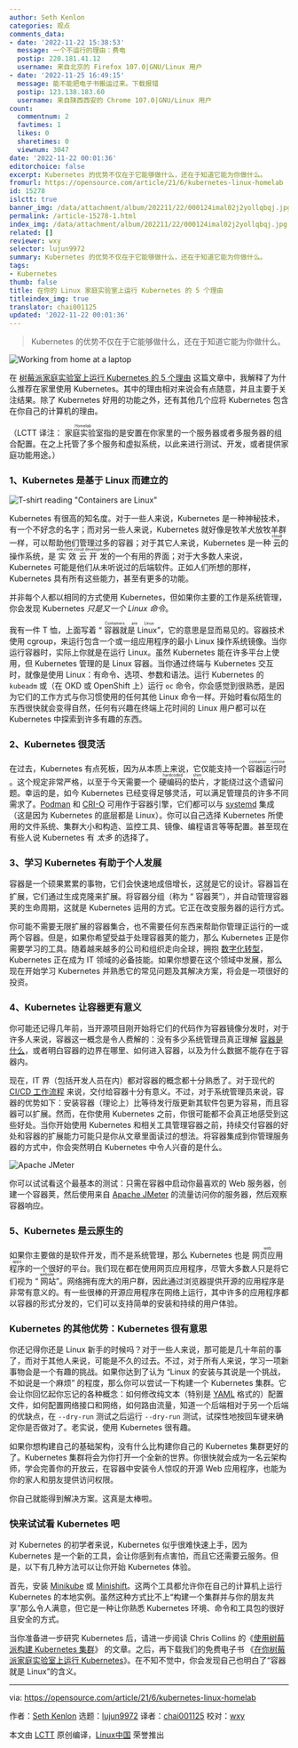 ```yaml
---
author: Seth Kenlon
categories: 观点
comments_data:
- date: '2022-11-22 15:38:53'
  message: 一个不运行的理由：费电
  postip: 220.181.41.12
  username: 来自北京的 Firefox 107.0|GNU/Linux 用户
- date: '2022-11-25 16:49:15'
  message: 能不能把电子书搬运过来。下载报错
  postip: 123.138.183.60
  username: 来自陕西西安的 Chrome 107.0|GNU/Linux 用户
count:
  commentnum: 2
  favtimes: 1
  likes: 0
  sharetimes: 0
  viewnum: 3047
date: '2022-11-22 00:01:36'
editorchoice: false
excerpt: Kubernetes 的优势不仅在于它能够做什么，还在于知道它能为你做什么。
fromurl: https://opensource.com/article/21/6/kubernetes-linux-homelab
id: 15278
islctt: true
banner_img: /data/attachment/album/202211/22/000124imal02j2yollqbqj.jpg
permalink: /article-15278-1.html
index_img: /data/attachment/album/202211/22/000124imal02j2yollqbqj.jpg.thumb.jpg
related: []
reviewer: wxy
selector: lujun9972
summary: Kubernetes 的优势不仅在于它能够做什么，还在于知道它能为你做什么。
tags:
- Kubernetes
thumb: false
title: 在你的 Linux 家庭实验室上运行 Kubernetes 的 5 个理由
titleindex_img: true
translator: chai001125
updated: '2022-11-22 00:01:36'
---
```



> 
> Kubernetes 的优势不仅在于它能够做什么，还在于知道它能为你做什么。
> 
> 
> 


![](/data/attachment/album/202211/22/000124imal02j2yollqbqj.jpg "Working from home at a laptop")


在 [树莓派家庭实验室上运行 Kubernetes 的 5 个理由](https://opensource.com/article/20/8/kubernetes-raspberry-pi) 这篇文章中，我解释了为什么推荐在家里使用 Kubernetes。其中的理由相对来说会有点随意，并且主要于关注结果。除了 Kubernetes 好用的功能之外，还有其他几个应将 Kubernetes 包含在你自己的计算机的理由。


（LCTT 译注：<ruby> 家庭实验室 <rt>  Homelab </rt></ruby> 指的是安置在你家里的一个服务器或者多服务器的组合配置。在之上托管了多个服务和虚拟系统，以此来进行测试、开发，或者提供家庭功能用途。）


### 1、Kubernetes 是基于 Linux 而建立的


![T-shirt reading "Containers are Linux"](/data/attachment/album/202211/22/000137p119hntnru9eu4ne.jpg "T-shirt reading \"Containers are Linux\"")


Kubernetes 有很高的知名度。对于一些人来说，Kubernetes 是一种神秘技术，有一个不好念的名字；而对另一些人来说，Kubernetes 就好像是牧羊犬放牧羊群一样，可以帮助他们管理过多的容器；对于其它人来说，Kubernetes 是一种 <ruby> 云 <rt>  cloud </rt></ruby> 的操作系统，是 <ruby> 实效云开发 <rt>  effective cloud development </rt></ruby> 的一个有用的界面；对于大多数人来说，Kubernetes 可能是他们从未听说过的后端软件。正如人们所想的那样，Kubernetes 具有所有这些能力，甚至有更多的功能。


并非每个人都以相同的方式使用 Kubernetes，但如果你主要的工作是系统管理，你会发现 Kubernetes *只是又一个 Linux 命令*。


我有一件 T 恤，上面写着 “<ruby> 容器就是 Linux <rt>  Containers are Linux </rt></ruby>”，它的意思是显而易见的。容器技术使用 cgroup，来运行包含一个或一组应用程序的最小 Linux 操作系统镜像。当你运行容器时，实际上你就是在运行 Linux。虽然 Kubernetes 能在许多平台上使用，但 Kubernetes 管理的是 Linux 容器。当你通过终端与 Kubernetes 交互时，就像是使用 Linux：有命令、选项、参数和语法。运行 Kubernetes 的 `kubeadm` 或（在 OKD 或 OpenShift 上）运行 `oc` 命令，你会感觉到很熟悉，是因为它们的工作方式与你习惯使用的任何其他 Linux 命令一样。开始时看似陌生的东西很快就会变得自然，任何有兴趣在终端上花时间的 Linux 用户都可以在 Kubernetes 中探索到许多有趣的东西。


### 2、Kubernetes 很灵活


在过去，Kubernetes 有点死板，因为从本质上来说，它仅能支持一个 <ruby> 容器运行时 <rt>  container runtime </rt></ruby>。这个规定非常严格，以至于今天需要一个 <ruby> 硬编码的垫片 <rt>  hardcoded shim </rt></ruby>，才能绕过这个遗留问题。幸运的是，如今 Kubernetes 已经变得足够灵活，可以满足管理员的许多不同需求了。[Podman](http://podman.io) 和 [CRI-O](http://cri-o.io) 可用作于容器引擎，它们都可以与 [systemd](https://opensource.com/article/21/5/systemd) 集成（这是因为 Kubernetes 的底层都是 Linux）。你可以自己选择 Kubernetes 所使用的文件系统、集群大小和构造、监控工具、镜像、编程语言等等配置。甚至现在有些人说 Kubernetes 有 *太多* 的选择了。


### 3、学习 Kubernetes 有助于个人发展


容器是一个硕果累累的事物，它们会快速地成倍增长，这就是它的设计。容器旨在扩展，它们通过生成克隆来扩展。将容器分组（称为 “<ruby> 容器荚 <rt>  pod </rt></ruby>”），并自动管理容器荚的生命周期，这就是 Kubernetes 运用的方式。它正在改变服务器的运行方式。


你可能不需要无限扩展的容器集合，也不需要任何东西来帮助你管理正运行的一或两个容器。但是，如果你希望受益于处理容器荚的能力，那么 Kubernetes 正是你需要学习的工具。随着越来越多的公司和组织走向全球，拥抱 [数字化转型](https://enterprisersproject.com/what-is-digital-transformation)，Kubernetes 正在成为 IT 领域的必备技能。如果你想要在这个领域中发展，那么现在开始学习 Kubernetes 并熟悉它的常见问题及其解决方案，将会是一项很好的投资。


### 4、Kubernetes 让容器更有意义


你可能还记得几年前，当开源项目刚开始将它们的代码作为容器镜像分发时，对于许多人来说，容器这一概念是令人费解的：没有多少系统管理员真正理解 [容器是什么](https://opensource.com/article/18/11/behind-scenes-linux-containers)，或者明白容器的边界在哪里、如何进入容器，以及为什么数据不能存在于容器内。


现在，IT 界（包括开发人员在内）都对容器的概念都十分熟悉了。对于现代的 [CI/CD 工作流程](https://opensource.com/article/18/8/what-cicd) 来说，交付给容器十分有意义。不过，对于系统管理员来说，容器的优势如下：安装容器（理论上）比等待发行版更新其软件包更为容易，而且容器可以扩展。然而，在你使用 Kubernetes 之前，你很可能都不会真正地感受到这些好处。当你开始使用 Kubernetes 和相关工具管理容器之前，持续交付容器的好处和容器的扩展能力可能只是你从文章里面读过的想法。将容器集成到你管理服务器的方式中，你会突然明白 Kubernetes 中令人兴奋的是什么。


![Apache JMeter](/data/attachment/album/202211/22/000137r7048wuswhshuya9.png "Apache JMeter")


你可以试试看这个最基本的测试：只需在容器中启动你最喜欢的 Web 服务器，创建一个容器荚，然后使用来自 [Apache JMeter](https://jmeter.apache.org) 的流量访问你的服务器，然后观察容器响应。


### 5、Kubernetes 是云原生的


如果你主要做的是软件开发，而不是系统管理，那么 Kubernetes 也是 <ruby> 网页应用程序 <rt>  web apps </rt></ruby>的一个很好的平台。我们现在都在使用网页应用程序，尽管大多数人只是将它们视为 “<ruby> 网站 <rt>  website </rt></ruby>”。网络拥有庞大的用户群，因此通过浏览器提供开源的应用程序是非常有意义的。有一些很棒的开源应用程序在网络上运行，其中许多的应用程序都以容器的形式分发的，它们可以支持简单的安装和持续的用户体验。


### Kubernetes 的其他优势：Kubernetes 很有意思


你还记得你还是 Linux 新手的时候吗？对于一些人来说，那可能是几十年前的事了，而对于其他人来说，可能是不久的过去。不过，对于所有人来说，学习一项新事物会是一个有趣的挑战。如果你达到了认为 “Linux 的安装与其说是一个挑战，不如说是一个麻烦” 的程度，那么你可以尝试一下构建一个 Kubernetes 集群。它会让你回忆起你忘记的各种概念：如何修改纯文本（特别是 [YAML](https://www.redhat.com/sysadmin/yaml-beginners) 格式的）配置文件，如何配置网络接口和网络，如何路由流量，知道一个后端相对于另一个后端的优缺点，在 `--dry-run` 测试之后运行 `--dry-run` 测试，试探性地按回车键来确定你是否做对了。老实说，使用 Kubernetes 很有趣。


如果你想构建自己的基础架构，没有什么比构建你自己的 Kubernetes 集群更好的了。Kubernetes 集群将会为你打开一个全新的世界。你很快就会成为一名云架构师，学会完善你的开放云，在容器中安装令人惊叹的开源 Web 应用程序，也能为你的家人和朋友提供访问权限。


你自己就能得到解决方案。这真是太棒啦。


### 快来试试看 Kubernetes 吧


对 Kubernetes 的初学者来说，Kubernetes 似乎很难快速上手，因为 Kubernetes 是一个新的工具，会让你感到有点害怕，而且它还需要云服务。但是，以下有几种方法可以让你开始 Kubernetes 体验。


首先，安装 [Minikube](https://opensource.com/article/18/10/getting-started-minikube) 或 [Minishift](https://opensource.com/article/18/10/getting-started-minikube)。这两个工具都允许你在自己的计算机上运行 Kubernetes 的本地实例。虽然这种方式比不上“构建一个集群并与你的朋友共享”那么令人满意，但它是一种让你熟悉 Kubernetes 环境、命令和工具包的很好且安全的方式。


当你准备进一步研究 Kubernetes 后，请进一步阅读 Chris Collins 的《[使用树莓派构建 Kubernetes 集群](https://opensource.com/article/20/6/kubernetes-raspberry-pi)》 的文章。之后，再下载我们的免费电子书 《[在你树莓派家庭实验室上运行 Kubernetes](https://opensource.com/downloads/kubernetes-raspberry-pi)》。在不知不觉中，你会发现自己也明白了“容器就是 Linux”的含义。




---


via: <https://opensource.com/article/21/6/kubernetes-linux-homelab>


作者：[Seth Kenlon](https://opensource.com/users/seth) 选题：[lujun9972](https://github.com/lujun9972) 译者：[chai001125](https://github.com/chai001125) 校对：[wxy](https://github.com/wxy)


本文由 [LCTT](https://github.com/LCTT/TranslateProject) 原创编译，[Linux中国](https://linux.cn/) 荣誉推出